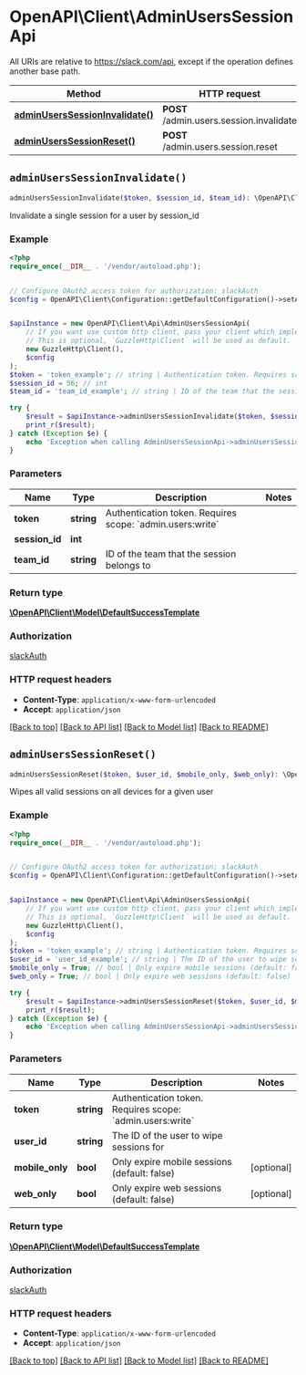 # OpenAPI\Client\AdminUsersSessionApi

All URIs are relative to https://slack.com/api, except if the operation defines another base path.

| Method | HTTP request | Description |
| ------------- | ------------- | ------------- |
| [**adminUsersSessionInvalidate()**](AdminUsersSessionApi.md#adminUsersSessionInvalidate) | **POST** /admin.users.session.invalidate |  |
| [**adminUsersSessionReset()**](AdminUsersSessionApi.md#adminUsersSessionReset) | **POST** /admin.users.session.reset |  |


## `adminUsersSessionInvalidate()`

```php
adminUsersSessionInvalidate($token, $session_id, $team_id): \OpenAPI\Client\Model\DefaultSuccessTemplate
```



Invalidate a single session for a user by session_id

### Example

```php
<?php
require_once(__DIR__ . '/vendor/autoload.php');


// Configure OAuth2 access token for authorization: slackAuth
$config = OpenAPI\Client\Configuration::getDefaultConfiguration()->setAccessToken('YOUR_ACCESS_TOKEN');


$apiInstance = new OpenAPI\Client\Api\AdminUsersSessionApi(
    // If you want use custom http client, pass your client which implements `GuzzleHttp\ClientInterface`.
    // This is optional, `GuzzleHttp\Client` will be used as default.
    new GuzzleHttp\Client(),
    $config
);
$token = 'token_example'; // string | Authentication token. Requires scope: `admin.users:write`
$session_id = 56; // int
$team_id = 'team_id_example'; // string | ID of the team that the session belongs to

try {
    $result = $apiInstance->adminUsersSessionInvalidate($token, $session_id, $team_id);
    print_r($result);
} catch (Exception $e) {
    echo 'Exception when calling AdminUsersSessionApi->adminUsersSessionInvalidate: ', $e->getMessage(), PHP_EOL;
}
```

### Parameters

| Name | Type | Description  | Notes |
| ------------- | ------------- | ------------- | ------------- |
| **token** | **string**| Authentication token. Requires scope: &#x60;admin.users:write&#x60; | |
| **session_id** | **int**|  | |
| **team_id** | **string**| ID of the team that the session belongs to | |

### Return type

[**\OpenAPI\Client\Model\DefaultSuccessTemplate**](../Model/DefaultSuccessTemplate.md)

### Authorization

[slackAuth](../../README.md#slackAuth)

### HTTP request headers

- **Content-Type**: `application/x-www-form-urlencoded`
- **Accept**: `application/json`

[[Back to top]](#) [[Back to API list]](../../README.md#endpoints)
[[Back to Model list]](../../README.md#models)
[[Back to README]](../../README.md)

## `adminUsersSessionReset()`

```php
adminUsersSessionReset($token, $user_id, $mobile_only, $web_only): \OpenAPI\Client\Model\DefaultSuccessTemplate
```



Wipes all valid sessions on all devices for a given user

### Example

```php
<?php
require_once(__DIR__ . '/vendor/autoload.php');


// Configure OAuth2 access token for authorization: slackAuth
$config = OpenAPI\Client\Configuration::getDefaultConfiguration()->setAccessToken('YOUR_ACCESS_TOKEN');


$apiInstance = new OpenAPI\Client\Api\AdminUsersSessionApi(
    // If you want use custom http client, pass your client which implements `GuzzleHttp\ClientInterface`.
    // This is optional, `GuzzleHttp\Client` will be used as default.
    new GuzzleHttp\Client(),
    $config
);
$token = 'token_example'; // string | Authentication token. Requires scope: `admin.users:write`
$user_id = 'user_id_example'; // string | The ID of the user to wipe sessions for
$mobile_only = True; // bool | Only expire mobile sessions (default: false)
$web_only = True; // bool | Only expire web sessions (default: false)

try {
    $result = $apiInstance->adminUsersSessionReset($token, $user_id, $mobile_only, $web_only);
    print_r($result);
} catch (Exception $e) {
    echo 'Exception when calling AdminUsersSessionApi->adminUsersSessionReset: ', $e->getMessage(), PHP_EOL;
}
```

### Parameters

| Name | Type | Description  | Notes |
| ------------- | ------------- | ------------- | ------------- |
| **token** | **string**| Authentication token. Requires scope: &#x60;admin.users:write&#x60; | |
| **user_id** | **string**| The ID of the user to wipe sessions for | |
| **mobile_only** | **bool**| Only expire mobile sessions (default: false) | [optional] |
| **web_only** | **bool**| Only expire web sessions (default: false) | [optional] |

### Return type

[**\OpenAPI\Client\Model\DefaultSuccessTemplate**](../Model/DefaultSuccessTemplate.md)

### Authorization

[slackAuth](../../README.md#slackAuth)

### HTTP request headers

- **Content-Type**: `application/x-www-form-urlencoded`
- **Accept**: `application/json`

[[Back to top]](#) [[Back to API list]](../../README.md#endpoints)
[[Back to Model list]](../../README.md#models)
[[Back to README]](../../README.md)
